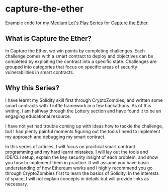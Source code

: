 # capture-the-ether

Example code for my [Medium Let's Play Series](https://medium.com/@saurfang/lets-play-capture-the-ether-warmup-68a5fc38e670) for [Capture the Ether](https://capturetheether.com).

## What is Capture the Ether?
In Capture the Ether, we win points by completing challenges. Each challenge comes with a smart contract to deploy and objectives can be completed by exploiting the contract into a specific state. Challenges are grouped into categories that focus on specific areas of security vulnerabilities in smart contracts.

## Why this Series?
I have learnt my Solidity skill first through CryptoZombies, and written some smart contracts with Truffle framework in a few hackathons. As of this writing, I am halfway through the Lottery section and have found it to be an engaging educational resource.

I have not yet had trouble coming up with ideas how to tackle the challenge, but I had plenty painful moments figuring out the tools I need to implement my approach and debugging my smart contract.

In this series of articles, I will focus on practical smart contract programming and my hard learnt mistakes. I will lay out the tools and IDE/CLI setup, explain the key security insight of each problem, and show you how to implement them in practice. It will assume you have basic understanding of how Ethereum works and I highly recommend you go through CryptoZombies first to learn the basics of Solidity. In the interests of space, I will not explain concepts in details but will provide links as necessary.
